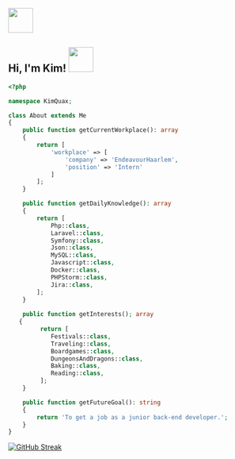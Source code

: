 <img src="https://media.giphy.com/media/v1.Y2lkPTc5MGI3NjExMmtmeHN1MzdpMGR6Mjc3MWVmbXNuNHExcG93bDgyZmUxYnN0eTZ0NCZjdD1z/L0t5istHtiDgJ40PZw/giphy.gif" width="50"></h2>
<h2> Hi, I'm Kim! <img src="https://media.giphy.com/media/v1.Y2lkPTc5MGI3NjExMjFhMDU3Yjg4NDU2NTlkZDI0MzQ5Mzk4MDNjNjU0ZmY5YjBjNjAwYyZjdD1z/A9dZqpVpbLsju/giphy.gif" width="50"></h2>

```php
<?php

namespace KimQuax;

class About extends Me
{
    public function getCurrentWorkplace(): array
    {
        return [
            'workplace' => [
                'company' => 'EndeavourHaarlem',
                'position' => 'Intern'         
            ]
        ];
    }

    public function getDailyKnowledge(): array
    {
        return [
            Php::class,
            Laravel::class,
            Symfony::class,
            Json::class,
            MySQL::class,
            Javascript::class,
            Docker::class,
            PHPStorm::class,
            Jira::class,
        ];
    }
    
    public function getInterests(); array
   {
         return [
            Festivals::class,
            Traveling::class,
            Boardgames::class,
            DungeonsAndDragons::class,
            Baking::class,
            Reading::class,
         ];
    }

    public function getFutureGoal(): string
    {
        return 'To get a job as a junior back-end developer.';
    }
}
```
 [![GitHub Streak](http://github-readme-streak-stats.herokuapp.com?user=Esmaraldaa1&theme=onedark)](https://git.io/streak-stats) 
